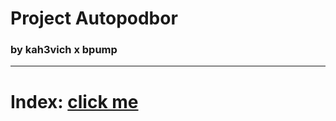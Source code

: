 # Project Autopodbor

### by kah3vich x bpump

<hr />

# Index: [click me](https://kah3vich.github.io/Autopodbor/dist/index.html)
